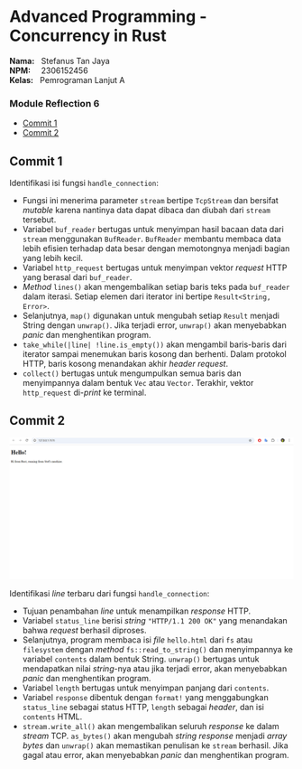 # Advanced Programming - Concurrency in Rust
**Nama:**   &nbsp; Stefanus Tan Jaya<br>
**NPM:**    &nbsp;&ensp; 2306152456<br>
**Kelas:**  &nbsp; Pemrograman Lanjut A<br>

### Module Reflection 6
- [Commit 1](#commit-1)
- [Commit 2](#commit-2)

## Commit 1
Identifikasi isi fungsi `handle_connection`:
- Fungsi ini menerima parameter `stream` bertipe `TcpStream` dan bersifat _mutable_ karena nantinya data dapat dibaca dan diubah dari `stream` tersebut.
- Variabel `buf_reader` bertugas untuk menyimpan hasil bacaan data dari `stream` menggunakan `BufReader`. `BufReader` membantu membaca data lebih efisien terhadap data besar dengan memotongnya menjadi bagian yang lebih kecil.
- Variabel `http_request` bertugas untuk menyimpan vektor _request_ HTTP yang berasal dari `buf_reader`.
- _Method_ `lines()` akan mengembalikan setiap baris teks pada `buf_reader` dalam iterasi. Setiap elemen dari iterator ini bertipe `Result<String, Error>`.
- Selanjutnya, `map()` digunakan untuk mengubah setiap `Result` menjadi String dengan `unwrap()`. Jika terjadi error, `unwrap()` akan menyebabkan _panic_ dan menghentikan program.
- `take_while(|line| !line.is_empty())` akan mengambil baris-baris dari iterator sampai menemukan baris kosong dan berhenti. Dalam protokol HTTP, baris kosong menandakan akhir _header request_.
- `collect()` bertugas untuk mengumpulkan semua baris dan menyimpannya dalam bentuk `Vec` atau `Vector`. Terakhir, vektor `http_request` di-_print_ ke terminal. 

## Commit 2
![](/images/commit2.png)<br>

Identifikasi _line_ terbaru dari fungsi `handle_connection`:
- Tujuan penambahan _line_ untuk menampilkan _response_ HTTP.
- Variabel `status_line` berisi _string_ `"HTTP/1.1 200 OK"` yang menandakan bahwa _request_ berhasil diproses.
- Selanjutnya, program membaca isi _file_ `hello.html` dari `fs` atau `filesystem` dengan _method_ `fs::read_to_string()` dan menyimpannya ke variabel `contents` dalam bentuk String. `unwrap()` bertugas untuk mendapatkan nilai _string_-nya atau jika terjadi error, akan menyebabkan _panic_ dan menghentikan program.
- Variabel `length` bertugas untuk menyimpan panjang dari `contents`.
- Variabel `response` dibentuk dengan `format!` yang menggabungkan `status_line` sebagai status HTTP, `length` sebagai _header_, dan isi `contents` HTML. 
- `stream.write_all()` akan mengembalikan seluruh _response_ ke dalam _stream_ TCP. `as_bytes()` akan mengubah _string response_ menjadi _array bytes_ dan `unwrap()` akan memastikan penulisan ke `stream` berhasil. Jika gagal atau error, akan menyebabkan _panic_ dan menghentikan program. 
